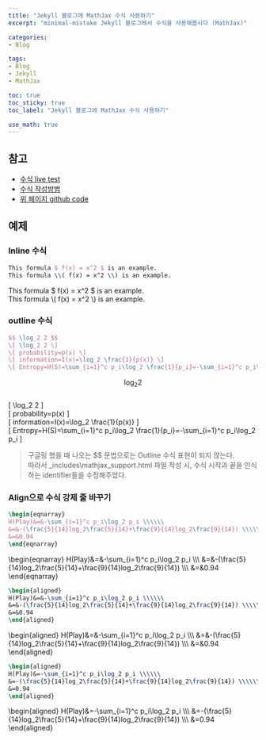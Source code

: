 ```yaml
---
title: "Jekyll 블로그에 MathJax 수식 사용하기"
excerpt: "minimal-mistake Jekyll 블로그에서 수식을 사용해봅시다 (MathJax)"

categories:
- Blog

tags:
- Blog
- Jekyll
- MathJax

toc: true
toc_sticky: true
toc_label: "Jekyll 블로그에 MathJax 수식 사용하기"

use_math: true
---
```


## 참고
- [수식 live test](https://www.mathjax.org/#demo)
- [수식 작성방법](https://ghdic.github.io/math/default/mathjax-%EB%AC%B8%EB%B2%95/)
- [위 페이지 github code](https://raw.githubusercontent.com/ghdic/ghdic.github.io/master/_posts/default/2020-02-01-mathjax-%EB%AC%B8%EB%B2%95.md)

## 예제
### Inline 수식
```latex
This formula $ f(x) = x^2 $ is an example.  
This formula \\( f(x) = x^2 \\) is an example.
```
This formula $ f(x) = x^2 $ is an example.  
This formula \\( f(x) = x^2 \\) is an example.


### outline 수식
```latex
$$ \log_2 2 $$  
\[ \log_2 2 \]  
\[ probability=p(x) \]  
\[ information=I(x)=\log_2 \frac{1}{p(x)} \] 
\[ Entropy=H(S)=\sum_{i=1}^c p_i\log_2 \frac{1}{p_i}=-\sum_{i=1}^c p_i\log_2 p_i \]
```
$$ \log_2 2 $$  
\[ \log_2 2 \]  
\[ probability=p(x) \]  
\[ information=I(x)=\log_2 \frac{1}{p(x)} \]  
\[ Entropy=H(S)=\sum_{i=1}^c p_i\log_2 \frac{1}{p_i}=-\sum_{i=1}^c p_i\log_2 p_i \]

> 구글링 했을 때 나오는 $$ 문법으로는 Outline 수식 표현이 되지 않는다.  
> 따라서 \_includes\mathjax_support.html 파일 작성 시, 수식 시작과 끝을 인식하는 identifier들을 수정해주었다.

### Align으로 수식 강제 줄 바꾸기
```latex
\begin{eqnarray}
H(Play)&=&-\sum_{i=1}^c p_i\log_2 p_i \\\\\\
&=&-(\frac{5}{14}log_2\frac{5}{14}+\frac{9}{14}log_2\frac{9}{14}) \\\\\\
&=&0.94
\end{eqnarray}
```
\begin{eqnarray}
H(Play)&=&-\sum_{i=1}^c p_i\log_2 p_i \\\\\\
&=&-(\frac{5}{14}log_2\frac{5}{14}+\frac{9}{14}log_2\frac{9}{14}) \\\\\\
&=&0.94
\end{eqnarray}

```latex
\begin{aligned}
H(Play)&=&-\sum_{i=1}^c p_i\log_2 p_i \\\\\\
&=&-(\frac{5}{14}log_2\frac{5}{14}+\frac{9}{14}log_2\frac{9}{14}) \\\\\\
&=&0.94
\end{aligned}
```
\begin{aligned}
H(Play)&=&-\sum_{i=1}^c p_i\log_2 p_i \\\\\\
&=&-(\frac{5}{14}log_2\frac{5}{14}+\frac{9}{14}log_2\frac{9}{14}) \\\\\\
&=&0.94
\end{aligned}

```latex
\begin{aligned}
H(Play)&=-\sum_{i=1}^c p_i\log_2 p_i \\\\\\
&=-(\frac{5}{14}log_2\frac{5}{14}+\frac{9}{14}log_2\frac{9}{14}) \\\\\\
&=0.94
\end{aligned}
```
\begin{aligned}
H(Play)&=-\sum_{i=1}^c p_i\log_2 p_i \\\\\\
&=-(\frac{5}{14}log_2\frac{5}{14}+\frac{9}{14}log_2\frac{9}{14}) \\\\\\
&=0.94
\end{aligned}